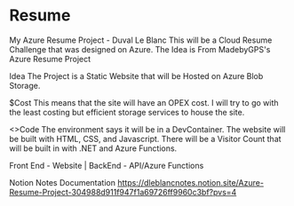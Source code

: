 # Resume
My Azure Resume Project - Duval Le Blanc
This will be a Cloud Resume Challenge that was designed on Azure. 
The Idea is From MadebyGPS's Azure Resume Project

Idea
The Project is a Static Website that will be Hosted on Azure Blob Storage.

$Cost
This means that the site will have an OPEX cost. I will try to go with the least costing but
efficient storage services to house the site.

<>Code
The environment says it will be in a DevContainer.
The website will be built with HTML, CSS, and Javascript.
There will be a Visitor Count that will be built in with .NET and Azure Functions. 

Front End - Website | 
BackEnd - API/Azure Functions

Notion Notes Documentation
https://dleblancnotes.notion.site/Azure-Resume-Project-304988d911f947f1a69726ff9960c3bf?pvs=4
